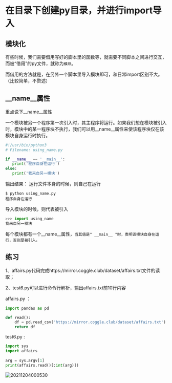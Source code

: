 

# 在目录下创建py目录，并进行import导入

## 模块化

有些时候，我们需要借用写好的脚本里的函数等，就需要不同脚本之间进行交互，而被“借用”的py文件，就称为`模块`。

而借用的方法就是，在另外一个脚本里导入模块即可，和日常import区别不大。（比较简单，不赘述）

## __name__属性

重点说下__name__属性

一个模块被另一个程序第一次引入时，其主程序将运行。如果我们想在模块被引入时，模块中的某一程序块不执行，我们可以用__name__属性来使该程序块仅在该模块自身运行时执行。

```python
#!/usr/bin/python3
# Filename: using_name.py

if __name__ == '__main__':
   print('程序自身在运行')
else:
   print('我来自另一模块')
```

输出结果：
运行文件本身的时候，则自己在运行
```shell
$ python using_name.py
程序自身在运行
```

导入模块的时候，则代表被引入
```python
>>> import using_name
我来自另一模块
```

 每个模块都有一个__name__属性，`当其值是" __main__ "时，表明该模块自身在运行，否则是被引入。`

## 练习

1、affairs.py代码完成https://mirror.coggle.club/dataset/affairs.txt文件的读取；

2、test6.py可以进行命令行解析，输出affairs.txt前10行内容

affairs.py ：

```python
import pandas as pd

def read():
	df = pd.read_csv('https://mirror.coggle.club/dataset/affairs.txt')
	return df
```
test6.py :

```python
import sys
import affairs
 
arg = sys.argv[1]
print(affairs.read()[:int(arg)])
```


![20211204000530](https://s2.loli.net/2021/12/04/oVtgjMvkJw47BSc.png)





